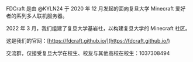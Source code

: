 FDCraft 是由 @KYLN24 于 2020 年 12 月发起的面向复旦大学 Minecraft 爱好者的系列多人联机服务器。

2022 年 3 月，我们组建了复旦大学基岩社，以构建复旦大学的 Minecraft 社区。

这是我们的官网：[https://fdcraft.github.io/](https://fdcraft.github.io/)

交流群，仅接受复旦大学在校生、校友与其他高校在校生：1037308494
